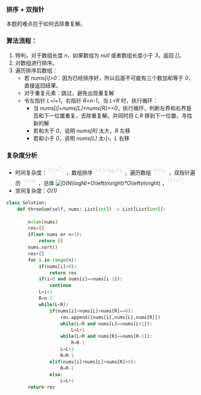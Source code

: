 ### 排序 + 双指针
本题的难点在于如何去除重复解。

### 算法流程：

 1. 特判，对于数组长度 *n*，如果数组为 *null* 或者数组长度小于 *3*，返回 *[]*。
 2. 对数组进行排序。
 3. 遍历排序后数组：
    - 若 *nums[i]>0*：因为已经排序好，所以后面不可能有三个数加和等于 *0*，直接返回结果。
    - 对于重复元素：跳过，避免出现重复解
    - 令左指针 *L=i+1*，右指针 *R=n-1*，当 *L<R* 时，执行循环：
      * 当 *nums[i]+nums[L]+nums[R]==0*，执行循环，判断左界和右界是否和下一位置重复，去除重复解。并同时将 *L,R* 移到下一位置，寻找新的解
      * 若和大于 *0*，说明 *nums[R]* 太大，*R* 左移
      * 若和小于 *0*，说明 *nums[L]* 太小，*L* 右移
### 复杂度分析

 - 时间复杂度：![O\left(n^{2}\right) ](./p__Oleft_n^{2}right__.png) ，数组排序 ![O(N\logN) ](./p__O_N_log_N__.png) ，遍历数组 ![O\left(n\right) ](./p__Oleft_nright__.png) ，双指针遍历 ![O\left(n\right) ](./p__Oleft_nright__.png) ，总体 ![O(N\logN)+O\left(n\right)*O\left(n\right) ](./p__O_N_log_N_+Oleft_nright_*Oleft_nright__.png) ，![O\left(n^{2}\right) ](./p__Oleft_n^{2}right__.png) 
 - 空间复杂度：*O(1)*

```python [-Python3]
class Solution:
    def threeSum(self, nums: List[int]) -> List[List[int]]:
        
        n=len(nums)
        res=[]
        if(not nums or n<3):
            return []
        nums.sort()
        res=[]
        for i in range(n):
            if(nums[i]>0):
                return res
            if(i>0 and nums[i]==nums[i-1]):
                continue
            L=i+1
            R=n-1
            while(L<R):
                if(nums[i]+nums[L]+nums[R]==0):
                    res.append([nums[i],nums[L],nums[R]])
                    while(L<R and nums[L]==nums[L+1]):
                        L=L+1
                    while(L<R and nums[R]==nums[R-1]):
                        R=R-1
                    L=L+1
                    R=R-1
                elif(nums[i]+nums[L]+nums[R]>0):
                    R=R-1
                else:
                    L=L+1
        return res
```
